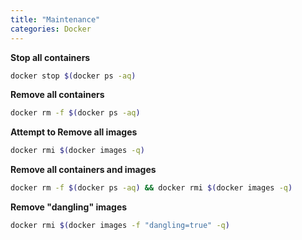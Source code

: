 ```yaml
---
title: "Maintenance"
categories: Docker
---
```


**Stop all containers**

```bash
docker stop $(docker ps -aq)
```

**Remove all containers**

```bash
docker rm -f $(docker ps -aq)
```

**Attempt to Remove all images**

```bash
docker rmi $(docker images -q)
```

**Remove all containers and images**

```bash
docker rm -f $(docker ps -aq) && docker rmi $(docker images -q)
```

**Remove "dangling" images**

```bash
docker rmi $(docker images -f "dangling=true" -q)
```

